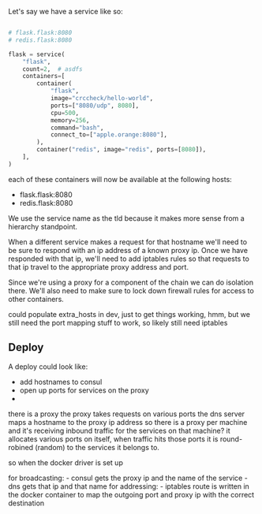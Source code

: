 Let's say we have a service like so:
```py

# flask.flask:8080
# redis.flask:8080

flask = service(
    "flask",
    count=2,  # asdfs
    containers=[
        container(
            "flask",
            image="crccheck/hello-world",
            ports=["8080/udp", 8080],
            cpu=500,
            memory=256,
            command="bash",
            connect_to=["apple.orange:8080"],
        ),
        container("redis", image="redis", ports=[8080]),
    ],
)
```

each of these containers will now be available at the following hosts:

 - flask.flask:8080
 - redis.flask:8080

We use the service name as the tld because it makes more sense from a hierarchy standpoint.

When a different service makes a request for that hostname we'll need to be sure to respond with
an ip address of a known proxy ip. Once we have responded with that ip, we'll need to add iptables
rules so that requests to that ip travel to the appropriate proxy address and port.

Since we're using a proxy for a component of the chain we can do isolation there. We'll also need to
make sure to lock down firewall rules for access to other containers.

could populate extra_hosts in dev, just to get things working, hmm, but
we still need the port mapping stuff to work, so likely still need iptables

## Deploy

A deploy could look like:

 - add hostnames to consul
 - open up ports for services on the proxy
 -

there is a proxy
the proxy takes requests on various ports
the dns server maps a hostname to the proxy ip address
so there is a proxy per machine and it's receiving inbound traffic for the services on that machine?
it allocates various ports on itself, when traffic hits those ports it is round-robined (random) to
the services it belongs to.

so when the docker driver is set up

for broadcasting:
    - consul gets the proxy ip and the name of the service
    - dns gets that ip and that name
for addressing:
    - iptables route is written in the docker container to map the outgoing port
      and proxy ip with the correct destination
